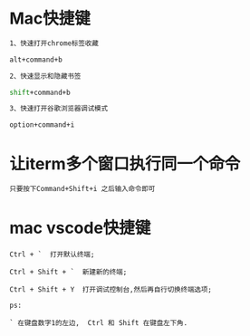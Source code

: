# Mac快捷键
```bash
1、快速打开chrome标签收藏

alt+command+b

2、快速显示和隐藏书签

shift+command+b

3、快速打开谷歌浏览器调试模式

option+command+i
```

# 让iterm多个窗口执行同一个命令
```bash
只要按下Command+Shift+i 之后输入命令即可
```

# mac vscode快捷键
```
Ctrl + `  打开默认终端;

Ctrl + Shift + `  新建新的终端;

Ctrl + Shift + Y  打开调试控制台,然后再自行切换终端选项; 

ps:

` 在键盘数字1的左边,  Ctrl 和 Shift 在键盘左下角.
```
